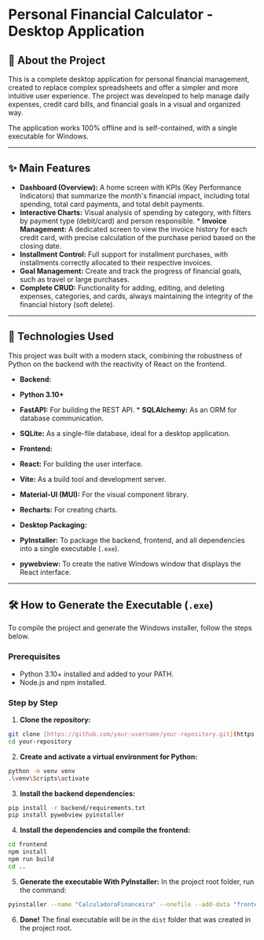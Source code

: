 # Personal Financial Calculator - Desktop Application

## 📝 About the Project

This is a complete desktop application for personal financial management, created to replace complex spreadsheets and offer a simpler and more intuitive user experience. The project was developed to help manage daily expenses, credit card bills, and financial goals in a visual and organized way.

The application works 100% offline and is self-contained, with a single executable for Windows.

---

## ✨ Main Features

* **Dashboard (Overview):** A home screen with KPIs (Key Performance Indicators) that summarize the month's financial impact, including total spending, total card payments, and total debit payments.
* **Interactive Charts:** Visual analysis of spending by category, with filters by payment type (debit/card) and person responsible. * **Invoice Management:** A dedicated screen to view the invoice history for each credit card, with precise calculation of the purchase period based on the closing date.
* **Installment Control:** Full support for installment purchases, with installments correctly allocated to their respective invoices.
* **Goal Management:** Create and track the progress of financial goals, such as travel or large purchases.
* **Complete CRUD:** Functionality for adding, editing, and deleting expenses, categories, and cards, always maintaining the integrity of the financial history (soft delete).

---

## 🚀 Technologies Used

This project was built with a modern stack, combining the robustness of Python on the backend with the reactivity of React on the frontend.

* **Backend:**
* **Python 3.10+**
* **FastAPI:** For building the REST API. * **SQLAlchemy:** As an ORM for database communication.
* **SQLite:** As a single-file database, ideal for a desktop application.

* **Frontend:**
* **React:** For building the user interface.
* **Vite:** As a build tool and development server.
* **Material-UI (MUI):** For the visual component library.
* **Recharts:** For creating charts.

* **Desktop Packaging:**
* **PyInstaller:** To package the backend, frontend, and all dependencies into a single executable (`.exe`).
* **pywebview:** To create the native Windows window that displays the React interface.

---

## 🛠️ How to Generate the Executable (`.exe`)

To compile the project and generate the Windows installer, follow the steps below.

### Prerequisites
* Python 3.10+ installed and added to your PATH.
* Node.js and npm installed.

### Step by Step

1. **Clone the repository:**
```bash
git clone [https://github.com/your-username/your-repository.git](https://github.com/your-username/your-repository.git)
cd your-repository
```

2. **Create and activate a virtual environment for Python:**
```bash
python -m venv venv
.\venv\Scripts\activate
```

3. **Install the backend dependencies:**
```bash
pip install -r backend/requirements.txt
pip install pywebview pyinstaller
```

4. **Install the dependencies and compile the frontend:**
```bash
cd frontend
npm install
npm run build
cd ..
```

5. **Generate the executable With PyInstaller:**
In the project root folder, run the command:
```bash
pyinstaller --name "CalculadoraFinanceira" --onefile --add-data "frontend/dist;frontend/dist" --add-data "backend;backend" --hidden-import "uvicorn.lifespan.on" --hidden-import "uvicorn.loops.auto" --hidden-import "uvicorn.protocols.http.auto" run_desktop_app.py
```

6. **Done!** The final executable will be in the `dist` folder that was created in the project root.
